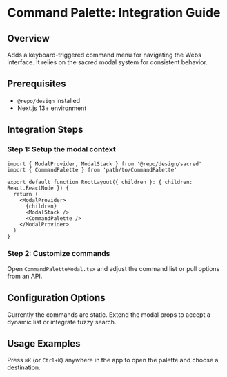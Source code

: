 # Command Palette: Integration Guide

## Overview
Adds a keyboard-triggered command menu for navigating the Webs interface. It relies on the sacred modal system for consistent behavior.

## Prerequisites
- `@repo/design` installed
- Next.js 13+ environment

## Integration Steps

### Step 1: Setup the modal context
```tsx
import { ModalProvider, ModalStack } from '@repo/design/sacred'
import { CommandPalette } from 'path/to/CommandPalette'

export default function RootLayout({ children }: { children: React.ReactNode }) {
  return (
    <ModalProvider>
      {children}
      <ModalStack />
      <CommandPalette />
    </ModalProvider>
  )
}
```

### Step 2: Customize commands
Open `CommandPaletteModal.tsx` and adjust the command list or pull options from an API.

## Configuration Options
Currently the commands are static. Extend the modal props to accept a dynamic list or integrate fuzzy search.

## Usage Examples
Press `⌘K` (or `Ctrl+K`) anywhere in the app to open the palette and choose a destination.
